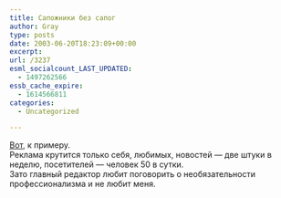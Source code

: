 ```yaml
---
title: Сапожники без сапог
author: Gray
type: posts
date: 2003-06-20T18:23:09+00:00
excerpt:
url: /3237
esml_socialcount_LAST_UPDATED:
  - 1497262566
essb_cache_expire:
  - 1614566811
categories:
  - Uncategorized

---
```








<a href="http://www.itnews.spb.ru/" target="_blank">Вот</a>, к примеру.  
Реклама крутится только себя, любимых, новостей &#8212; две штуки в неделю, посетителей &#8212; человек 50 в сутки.  
Зато главный редактор любит поговорить о необязательности профессионализма и не любит меня.
